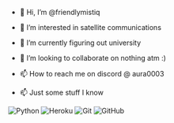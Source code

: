 - 👋 Hi, I’m @friendlymistiq
- 👀 I’m interested in satellite communications
- 🌱 I’m currently figuring out university
- 💞️ I’m looking to collaborate on nothing atm :)
- 📫 How to reach me on discord @ aura0003

- 📫 Just some stuff I know 

![Python](https://img.shields.io/badge/-Python-black?style=flat-square&logo=Python)
![Heroku](https://img.shields.io/badge/-Heroku-430098?style=flat-square&logo=heroku)
![Git](https://img.shields.io/badge/-Git-black?style=flat-square&logo=git)
![GitHub](https://img.shields.io/badge/-GitHub-181717?style=flat-square&logo=github)
